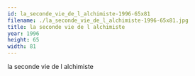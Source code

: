 ```yaml
---
id: la_seconde_vie_de_l_alchimiste-1996-65x81
filename: ./la_seconde_vie_de_l_alchimiste-1996-65x81.jpg
title: la seconde vie de l alchimiste
year: 1996
height: 65
width: 81
---
```


la seconde vie de l alchimiste
